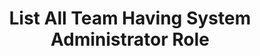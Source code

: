 ---
layout: queryPage
title: List All Team Having System Administrator Role
tablePlural: teams 
queryName: List-All-Teams-With-System-Administrator-Role
---